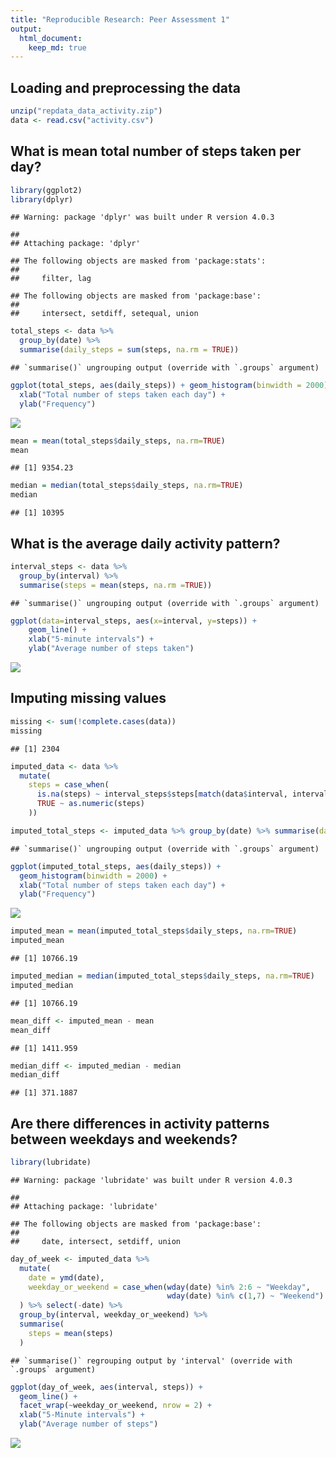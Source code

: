 ```yaml
---
title: "Reproducible Research: Peer Assessment 1"
output: 
  html_document:
    keep_md: true
---
```



## Loading and preprocessing the data


```r
unzip("repdata_data_activity.zip")
data <- read.csv("activity.csv")
```


## What is mean total number of steps taken per day?


```r
library(ggplot2)
library(dplyr)
```

```
## Warning: package 'dplyr' was built under R version 4.0.3
```

```
## 
## Attaching package: 'dplyr'
```

```
## The following objects are masked from 'package:stats':
## 
##     filter, lag
```

```
## The following objects are masked from 'package:base':
## 
##     intersect, setdiff, setequal, union
```



```r
total_steps <- data %>%
  group_by(date) %>%
  summarise(daily_steps = sum(steps, na.rm = TRUE))
```

```
## `summarise()` ungrouping output (override with `.groups` argument)
```

```r
ggplot(total_steps, aes(daily_steps)) + geom_histogram(binwidth = 2000) +
  xlab("Total number of steps taken each day") + 
  ylab("Frequency")
```

![](PA1_template_files/figure-html/unnamed-chunk-3-1.png)<!-- -->


```r
mean = mean(total_steps$daily_steps, na.rm=TRUE)
mean
```

```
## [1] 9354.23
```

```r
median = median(total_steps$daily_steps, na.rm=TRUE)
median
```

```
## [1] 10395
```


## What is the average daily activity pattern?


```r
interval_steps <- data %>% 
  group_by(interval) %>%
  summarise(steps = mean(steps, na.rm =TRUE))
```

```
## `summarise()` ungrouping output (override with `.groups` argument)
```

```r
ggplot(data=interval_steps, aes(x=interval, y=steps)) +
    geom_line() +
    xlab("5-minute intervals") +
    ylab("Average number of steps taken")
```

![](PA1_template_files/figure-html/unnamed-chunk-6-1.png)<!-- -->


## Imputing missing values


```r
missing <- sum(!complete.cases(data))
missing
```

```
## [1] 2304
```


```r
imputed_data <- data %>%
  mutate(
    steps = case_when(
      is.na(steps) ~ interval_steps$steps[match(data$interval, interval_steps$interval)],      
      TRUE ~ as.numeric(steps)
    ))
```


```r
imputed_total_steps <- imputed_data %>% group_by(date) %>% summarise(daily_steps = sum(steps))
```

```
## `summarise()` ungrouping output (override with `.groups` argument)
```

```r
ggplot(imputed_total_steps, aes(daily_steps)) + 
  geom_histogram(binwidth = 2000) + 
  xlab("Total number of steps taken each day") + 
  ylab("Frequency")
```

![](PA1_template_files/figure-html/unnamed-chunk-9-1.png)<!-- -->


```r
imputed_mean = mean(imputed_total_steps$daily_steps, na.rm=TRUE)
imputed_mean
```

```
## [1] 10766.19
```


```r
imputed_median = median(imputed_total_steps$daily_steps, na.rm=TRUE)
imputed_median
```

```
## [1] 10766.19
```


```r
mean_diff <- imputed_mean - mean
mean_diff
```

```
## [1] 1411.959
```


```r
median_diff <- imputed_median - median
median_diff
```

```
## [1] 371.1887
```



## Are there differences in activity patterns between weekdays and weekends?




```r
library(lubridate)
```

```
## Warning: package 'lubridate' was built under R version 4.0.3
```

```
## 
## Attaching package: 'lubridate'
```

```
## The following objects are masked from 'package:base':
## 
##     date, intersect, setdiff, union
```


```r
day_of_week <- imputed_data %>%
  mutate(
    date = ymd(date),
    weekday_or_weekend = case_when(wday(date) %in% 2:6 ~ "Weekday",
                                   wday(date) %in% c(1,7) ~ "Weekend")
  ) %>% select(-date) %>%
  group_by(interval, weekday_or_weekend) %>%
  summarise(
    steps = mean(steps)
  )
```

```
## `summarise()` regrouping output by 'interval' (override with `.groups` argument)
```


```r
ggplot(day_of_week, aes(interval, steps)) + 
  geom_line() + 
  facet_wrap(~weekday_or_weekend, nrow = 2) +
  xlab("5-Minute intervals") + 
  ylab("Average number of steps")
```

![](PA1_template_files/figure-html/unnamed-chunk-17-1.png)<!-- -->
